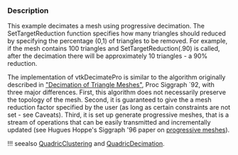 ### Description
This example decimates a mesh using progressive decimation. The SetTargetReduction function specifies how many triangles should reduced by specifying the percentage (0,1) of triangles to be removed. For example, if the mesh contains 100 triangles and SetTargetReduction(.90) is called, after the decimation there will be approximately 10 triangles - a 90% reduction.

The implementation of vtkDecimatePro is similar to the algorithm originally described in ["Decimation of Triangle Meshes"](https://www.researchgate.net/publication/225075888_Decimation_of_triangle_meshes), Proc Siggraph `92, with three major differences. First, this algorithm does not necessarily preserve the topology of the mesh. Second, it is guaranteed to give the a mesh reduction factor specified by the user (as long as certain constraints are not set - see Caveats). Third, it is set up generate progressive meshes, that is a stream of operations that can be easily transmitted and incrementally updated (see Hugues Hoppe's Siggraph '96 paper on [progressive meshes](http://hhoppe.com/pm.pdf)).

!!! seealso
    [QuadricClustering](/Cxx/Meshes/QuadricClustering) and [QuadricDecimation](/Cxx/Meshes/QuadricDecimation).
